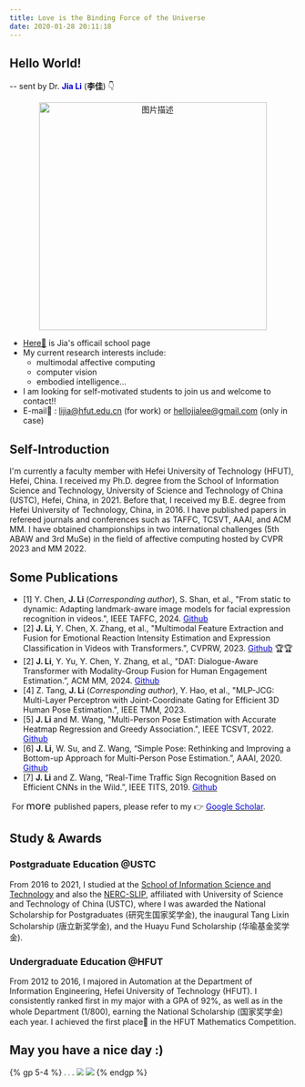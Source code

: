 ```yaml
---
title: Love is the Binding Force of the Universe
date: 2020-01-28 20:11:18
---
```


## **Hello World!**

-- sent by Dr. <font color="#0000dd"> **Jia Li**</font>  (**李佳**)      👇

<div style="text-align:center;">
  <a href="https://hellojialee.github.io/about/">
    <img src="https://cdn.jsdelivr.net/gh/hellojialee/PictureBed@master/img2bolg/202411241652824.jpeg" alt="图片描述" style="width:400px;">
  </a>
</div>

- [Here🎯](http://faculty.hfut.edu.cn/lijia/zh_CN/index.htm) is Jia's officail school page
- My current research interests include:
    - multimodal affective computing
    - computer vision
    - embodied intelligence...
- I am looking for self-motivated students to join us and welcome to contact!!
- E-mail📧 : [lijia@hfut.edu.cn](mailto:lijia@hfut.edu.cn) (for work) or [hellojialee@gmail.com](mailto:hellojialee@gmail.com) (only in case)

## **Self-Introduction**

I'm currently a faculty member with Hefei University of Technology (HFUT), Hefei, China. I received my Ph.D. degree from the School of Information Science and Technology, University of Science and Technology of China (USTC), Hefei, China, in 2021. Before that, I received my B.E. degree from Hefei University of Technology, China, in 2016. I have published papers in refereed journals and conferences such as TAFFC, TCSVT, AAAI, and ACM MM. I have obtained championships in two international challenges (5th ABAW and 3rd MuSe) in the field of affective computing hosted by CVPR 2023 and MM 2022.

##  **Some Publications**

- [1] Y. Chen, **J. Li** (*Corresponding author*), S. Shan, et al., "From static to dynamic: Adapting landmark-aware image models for facial expression recognition in videos.", IEEE TAFFC, 2024.  [<font color="#0000dd"> Github</font>](https://github.com/MSA-LMC/S2D)
- [2] **J. Li**, Y. Chen, X. Zhang, et al., "Multimodal Feature Extraction and Fusion for Emotional Reaction Intensity Estimation and Expression Classification in Videos with Transformers.", CVPRW, 2023. [<font color="#0000dd"> Github</font>](https://github.com/cyinen/CVPR2023-ABAW5-ERI) 🏆🏆
- [2] **J. Li**, Y. Yu, Y. Chen, Y. Zhang, et al., "DAT: Dialogue-Aware Transformer with Modality-Group Fusion for Human Engagement Estimation.”, ACM MM, 2024.  [<font color="#0000dd"> Github</font>](https://github.com/MSA-LMC/DAT) 
- [4] Z. Tang, **J. Li** (*Corresponding author*), Y. Hao, et al., "MLP-JCG: Multi-Layer Perceptron with Joint-Coordinate Gating for Efficient 3D Human Pose Estimation.", IEEE TMM, 2023. 
- [5] **J. Li** and M. Wang, "Multi-Person Pose Estimation with Accurate Heatmap Regression and Greedy Association.", IEEE TCSVT, 2022. [<font color="#0000dd"> Github</font>](https://github.com/hellojialee/OffsetGuided)
- [6] **J. Li**, W. Su, and Z. Wang, “Simple Pose: Rethinking and Improving a Bottom-up Approach for Multi-Person Pose Estimation.”, AAAI, 2020. [<font color="#0000dd"> Github</font>](https://github.com/hellojialee/Improved-Body-Parts)
- [7] **J. Li** and Z. Wang, “Real-Time Traffic Sign Recognition Based on Efficient CNNs in the Wild.”, IEEE TITS, 2019. [<font color="#0000dd"> Github</font>](https://github.com/hellojialee/Traffic_Sign_Recognition_Efficient_CNNs)

​	For <font size=4> more </font> published papers, please refer to my 👉 [<font color="#0000dd"> Google Scholar</font>](https://scholar.google.com/citations?user=LVAnDxwAAAAJ).

##  **Study & Awards**

###  **Postgraduate Education** @USTC

From 2016 to 2021, I studied at the [School of Information Science and Technology](https://sist.ustc.edu.cn/main.htm) and also the [NERC-SLIP](http://nercslip.ustc.edu.cn/main.htm),  affiliated with University of Science and Technology of China (USTC), where I was awarded the National Scholarship for Postgraduates (研究生国家奖学金), the inaugural Tang Lixin Scholarship (唐立新奖学金), and the Huayu Fund Scholarship (华瑜基金奖学金).

###  **Undergraduate Education** @HFUT

From 2012 to 2016, I majored in Automation at the Department of Information Engineering, Hefei University of Technology (HFUT). I consistently ranked first in my major with a GPA of 92%, as well as in the whole Department (1/800), earning the National Scholarship (国家奖学金) each year. I achieved the first place🥇 in the HFUT Mathematics Competition.

## May you have a nice day :)

{% gp 5-4 %}
<img src="https://cdn.jsdelivr.net/gh/hellojialee/PictureBed@master/img2bolg/20200514193424.jpg" style="zoom:20%;" />
<img src="https://cdn.jsdelivr.net/gh/hellojialee/PictureBed@master/img2bolg/20200127194624.jpeg" style="zoom: 20%;" />
<img src="https://cdn.jsdelivr.net/gh/hellojialee/PictureBed@master/img2bolg/20200514194910.jpg" style="zoom:20%;" />
<img src="https://cdn.jsdelivr.net/gh/hellojialee/PictureBed@master/img2bolg/202406211436821.jpg" style="zoom:80%;" />
<img src="https://cdn.jsdelivr.net/gh/hellojialee/PictureBed@master/img2bolg/202402231353632.jpg" style="zoom:90%;" />
{% endgp %}

